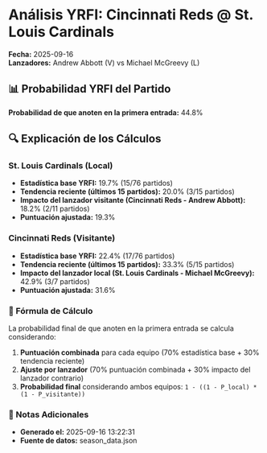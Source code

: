 # Análisis YRFI: Cincinnati Reds @ St. Louis Cardinals

**Fecha:** 2025-09-16  
**Lanzadores:** Andrew Abbott (V) vs Michael McGreevy (L)

## 📊 Probabilidad YRFI del Partido

**Probabilidad de que anoten en la primera entrada:** 44.8%

## 🔍 Explicación de los Cálculos

### St. Louis Cardinals (Local)
- **Estadística base YRFI:** 19.7% (15/76 partidos)
- **Tendencia reciente (últimos 15 partidos):** 20.0% (3/15 partidos)
- **Impacto del lanzador visitante (Cincinnati Reds - Andrew Abbott):** 18.2% (2/11 partidos)
- **Puntuación ajustada:** 19.3%

### Cincinnati Reds (Visitante)
- **Estadística base YRFI:** 22.4% (17/76 partidos)
- **Tendencia reciente (últimos 15 partidos):** 33.3% (5/15 partidos)
- **Impacto del lanzador local (St. Louis Cardinals - Michael McGreevy):** 42.9% (3/7 partidos)
- **Puntuación ajustada:** 31.6%

### 📝 Fórmula de Cálculo

La probabilidad final de que anoten en la primera entrada se calcula considerando:
1. **Puntuación combinada** para cada equipo (70% estadística base + 30% tendencia reciente)
2. **Ajuste por lanzador** (70% puntuación combinada + 30% impacto del lanzador contrario)
3. **Probabilidad final** considerando ambos equipos: `1 - ((1 - P_local) * (1 - P_visitante))`

### 📌 Notas Adicionales

- **Generado el:** 2025-09-16 13:22:31
- **Fuente de datos:** season_data.json
